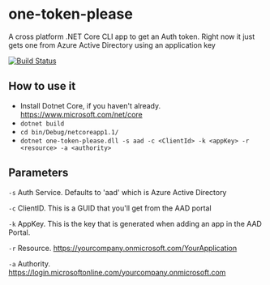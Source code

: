 ﻿# one-token-please
A cross platform .NET Core CLI app to get an Auth token. Right now it just gets one from Azure Active Directory using an application key

[![Build Status](https://travis-ci.org/StephenGilboy/one-token-please.svg?branch=master)](https://travis-ci.org/StephenGilboy/one-token-please)

## How to use it

* Install Dotnet Core, if you haven't already. https://www.microsoft.com/net/core
* `dotnet build`
* `cd bin/Debug/netcoreapp1.1/` 
* `dotnet one-token-please.dll -s aad -c <ClientId> -k <appKey> -r <resource> -a <authority>`


## Parameters
`-s` Auth Service. Defaults to 'aad' which is Azure Active Directory

`-c` ClientID. This is a GUID that you'll get from the AAD portal

`-k` AppKey. This is the key that is generated when adding an app in the AAD Portal.

`-r` Resource. https://yourcompany.onmicrosoft.com/YourApplication

`-a` Authority. https://login.microsoftonline.com/yourcompany.onmicrosoft.com

